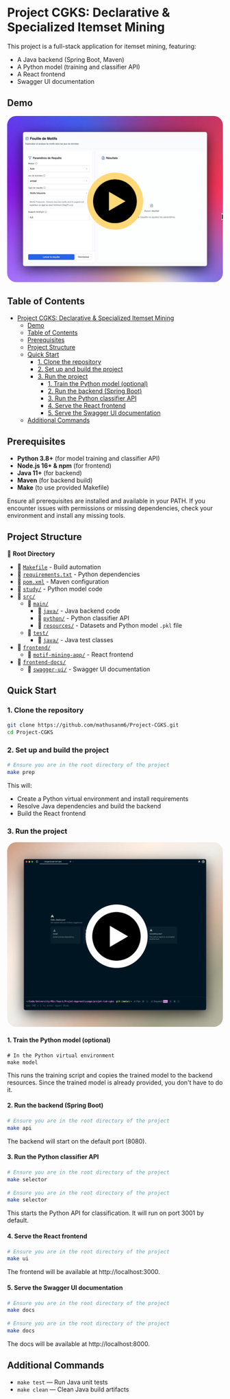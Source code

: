 # Project CGKS: Declarative & Specialized Itemset Mining

This project is a full-stack application for itemset mining, featuring:

- A Java backend (Spring Boot, Maven)
- A Python model (training and classifier API)
- A React frontend
- Swagger UI documentation

## Demo

<div align="center">
  <a href="https://youtu.be/BrGsEx2E1rg">
    <img src="images/demo.png" style="border-radius: 21px;" width="650" alt="Demo" />
  </a>
</div>

## Table of Contents

- [Project CGKS: Declarative \& Specialized Itemset Mining](#project-cgks-declarative--specialized-itemset-mining)
  - [Demo](#demo)
  - [Table of Contents](#table-of-contents)
  - [Prerequisites](#prerequisites)
  - [Project Structure](#project-structure)
  - [Quick Start](#quick-start)
    - [1. Clone the repository](#1-clone-the-repository)
    - [2. Set up and build the project](#2-set-up-and-build-the-project)
    - [3. Run the project](#3-run-the-project)
      - [1. Train the Python model (optional)](#1-train-the-python-model-optional)
      - [2. Run the backend (Spring Boot)](#2-run-the-backend-spring-boot)
      - [3. Run the Python classifier API](#3-run-the-python-classifier-api)
      - [4. Serve the React frontend](#4-serve-the-react-frontend)
      - [5. Serve the Swagger UI documentation](#5-serve-the-swagger-ui-documentation)
  - [Additional Commands](#additional-commands)

## Prerequisites

- **Python 3.8+** (for model training and classifier API)
- **Node.js 16+ & npm** (for frontend)
- **Java 11+** (for backend)
- **Maven** (for backend build)
- **Make** (to use provided Makefile)

Ensure all prerequisites are installed and available in your PATH.
If you encounter issues with permissions or missing dependencies, check your environment and install any missing tools.

## Project Structure

📂 **Root Directory**

- 📄 [`Makefile`](./Makefile) - Build automation
- 📄 [`requirements.txt`](./requirements.txt) - Python dependencies
- 📄 [`pom.xml`](./pom.xml) - Maven configuration
- 📂 [`study/`](./study/) - Python model code
- 📂 [`src/`](./src/)
  - 📂 [`main/`](./src/main/)
    - 📂 [`java/`](./src/main/java/) - Java backend code
    - 📂 [`python/`](./src/main/python/) - Python classifier API
    - 📂 [`resources/`](./src/main/resources/) - Datasets and Python model `.pkl` file
  - 📂 [`test/`](./src/test/)
    - 📂 [`java/`](./src/test/java/) - Java test classes
- 📂 [`frontend/`](./frontend/)
  - 📂 [`motif-mining-app/`](./frontend/motif-mining-app/) - React frontend
- 📂 [`frontend-docs/`](./frontend-docs/)
  - 📂 [`swagger-ui/`](./frontend-docs/swagger-ui/) - Swagger UI documentation

## Quick Start

### 1. Clone the repository

```bash
git clone https://github.com/mathusanm6/Project-CGKS.git
cd Project-CGKS
```

### 2. Set up and build the project

```bash
# Ensure you are in the root directory of the project
make prep
```

This will:

- Create a Python virtual environment and install requirements
- Resolve Java dependencies and build the backend
- Build the React frontend

### 3. Run the project

<div align="center">
  <a href="https://www.youtube.com/watch?v=Yw1i555thiQ">
    <img src="images/make_commands.png" style="border-radius: 21px;" width="650" alt="Run the project" />
  </a>
</div>

#### 1. Train the Python model (optional)

```
# In the Python virtual environment
make model
```

This runs the training script and copies the trained model to the backend resources. Since the trained model is already provided, you don't have to do it.

#### 2. Run the backend (Spring Boot)

```bash
# Ensure you are in the root directory of the project
make api
```

The backend will start on the default port (8080).

#### 3. Run the Python classifier API

```bash
# Ensure you are in the root directory of the project
make selector
```

```bash
# Ensure you are in the root directory of the project
make selector
```

This starts the Python API for classification. It will run on port 3001 by default.

#### 4. Serve the React frontend

```bash
# Ensure you are in the root directory of the project
make ui
```

The frontend will be available at http://localhost:3000.

#### 5. Serve the Swagger UI documentation

```bash
# Ensure you are in the root directory of the project
make docs
```

```bash
# Ensure you are in the root directory of the project
make docs
```

The docs will be available at http://localhost:8000.

## Additional Commands

- `make test` — Run Java unit tests
- `make clean` — Clean Java build artifacts
